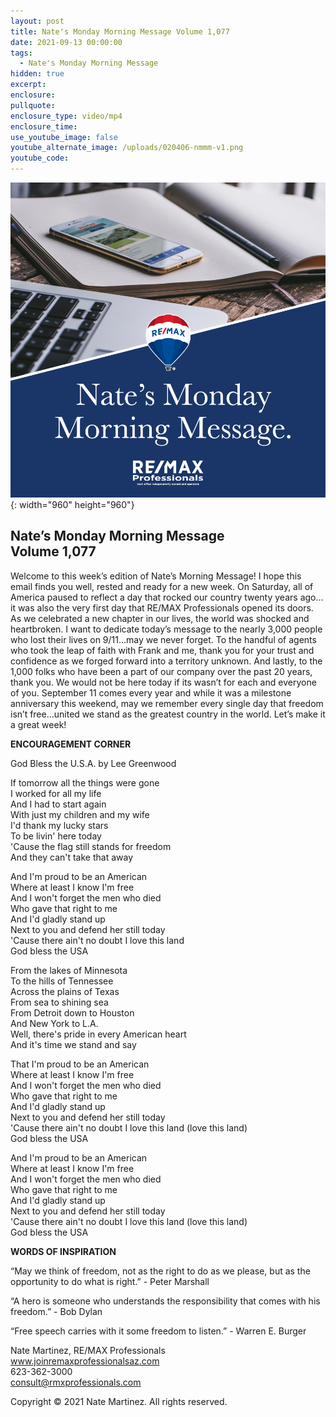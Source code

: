```yaml
---
layout: post
title: Nate's Monday Morning Message Volume 1,077
date: 2021-09-13 00:00:00
tags:
  - Nate's Monday Morning Message
hidden: true
excerpt:
enclosure:
pullquote:
enclosure_type: video/mp4
enclosure_time:
use_youtube_image: false
youtube_alternate_image: /uploads/020406-nmmm-v1.png
youtube_code:
---
```

![](/uploads/020406-nmmm-v1-1.png){: width="960" height="960"}

## **Nate’s Monday Morning Message<br>Volume 1,077**

Welcome to this week’s edition of Nate’s Morning Message\! I hope this email finds you well, rested and ready for a new week. On Saturday, all of America paused to reflect a day that rocked our country twenty years ago…it was also the very first day that RE/MAX Professionals opened its doors. As we celebrated a new chapter in our lives, the world was shocked and heartbroken. I want to dedicate today’s message to the nearly 3,000 people who lost their lives on 9/11…may we never forget. To the handful of agents who took the leap of faith with Frank and me, thank you for your trust and confidence as we forged forward into a territory unknown. And lastly, to the 1,000 folks who have been a part of our company over the past 20 years, thank you. We would not be here today if its wasn’t for each and everyone of you. September 11 comes every year and while it was a milestone anniversary this weekend, may we remember every single day that freedom isn’t free…united we stand as the greatest country in the world. Let’s make it a great week\!

**ENCOURAGEMENT CORNER**

God Bless the U.S.A. by Lee Greenwood

If tomorrow all the things were gone<br>I worked for all my life<br>And I had to start again<br>With just my children and my wife<br>I'd thank my lucky stars<br>To be livin' here today<br>'Cause the flag still stands for freedom<br>And they can't take that away

And I'm proud to be an American<br>Where at least I know I'm free<br>And I won't forget the men who died<br>Who gave that right to me<br>And I'd gladly stand up<br>Next to you and defend her still today<br>'Cause there ain't no doubt I love this land<br>God bless the USA

From the lakes of Minnesota<br>To the hills of Tennessee<br>Across the plains of Texas<br>From sea to shining sea<br>From Detroit down to Houston<br>And New York to L.A.<br>Well, there's pride in every American heart<br>And it's time we stand and say

That I'm proud to be an American<br>Where at least I know I'm free<br>And I won't forget the men who died<br>Who gave that right to me<br>And I'd gladly stand up<br>Next to you and defend her still today<br>'Cause there ain't no doubt I love this land (love this land)<br>God bless the USA

And I'm proud to be an American<br>Where at least I know I'm free<br>And I won't forget the men who died<br>Who gave that right to me<br>And I'd gladly stand up<br>Next to you and defend her still today<br>​​​​'Cause there ain't no doubt I love this land (love this land)<br>God bless the USA

**WORDS OF INSPIRATION**

“May we think of freedom, not as the right to do as we please, but as the opportunity to do what is right.” - Peter Marshall

“A hero is someone who understands the responsibility that comes with his freedom.” - Bob Dylan

“Free speech carries with it some freedom to listen.” - Warren E. Burger

Nate Martinez, RE/MAX Professionals<br>www.joinremaxprofessionalsaz.com<br>623-362-3000<br>consult@rmxprofessionals.com

Copyright &copy; 2021 Nate Martinez. All rights reserved.
